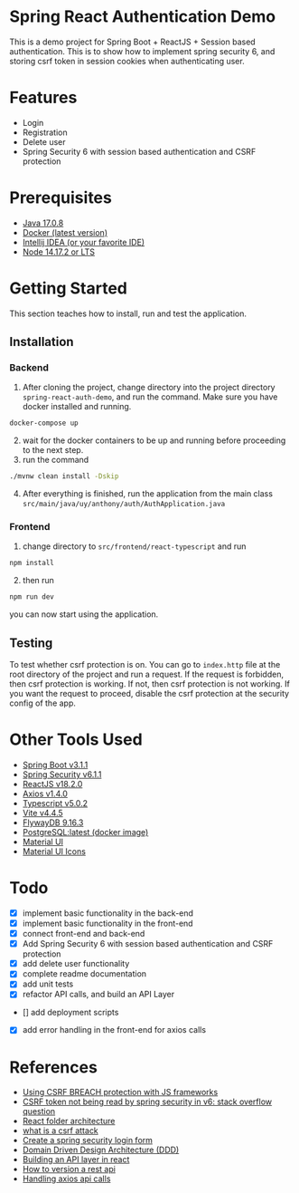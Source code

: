 # Spring React Authentication Demo
This is a demo project for Spring Boot + ReactJS + Session based authentication. This is to show how to implement spring security 6, and storing csrf token in session cookies when authenticating user.

# Features
* Login
* Registration
* Delete user
* Spring Security 6 with session based authentication and CSRF protection

# Prerequisites
* [Java 17.0.8](https://www.oracle.com/java/technologies/javase/jdk17-archive-downloads.html)
* [Docker (latest version)](https://www.docker.com)
* [Intellij IDEA (or your favorite IDE)](https://www.jetbrains.com/toolbox-app/)
* [Node 14.17.2 or LTS](https://nodejs.org/en)

# Getting Started

This section teaches how to install, run and test the application.

## Installation

### Backend

1. After cloning the project, change directory into the project directory `spring-react-auth-demo`, and run the command. Make sure you have docker installed and running.
```sh
docker-compose up
```
2. wait for the docker containers to be up and running before proceeding to the next step.
3. run the command
```bash
./mvnw clean install -Dskip
```
4. After everything is finished, run the application from the main class `src/main/java/uy/anthony/auth/AuthApplication.java`

### Frontend
1. change directory to `src/frontend/react-typescript` and run
```sh
npm install
```
2. then run
```sh
npm run dev
```
you can now start using the application.

## Testing

To test whether csrf protection is on. You can go to `index.http` file at the root directory of the project and run a request. If the request is forbidden, then csrf protection is working. If not, then csrf protection is not working. If you want the request to proceed, disable the csrf protection at the security config of the app.

# Other Tools Used

* [Spring Boot v3.1.1](https://spring.io/projects/spring-boot)
* [Spring Security v6.1.1](https://spring.io/projects/spring-security)
* [ReactJS v18.2.0](https://reactjs.org/)
* [Axios v1.4.0](https://axios-http.com/docs/intro)
* [Typescript v5.0.2](https://www.typescriptlang.org)
* [Vite v4.4.5](https://vitejs.dev)
* [FlywayDB 9.16.3](https://flywaydb.org)
* [PostgreSQL:latest (docker image)](https://www.postgresql.org)
* [Material UI](https://mui.com)
* [Material UI Icons](https://mui.com)

# Todo
- [x] implement basic functionality in the back-end
- [x] implement basic functionality in the front-end
- [x] connect front-end and back-end
- [x] Add Spring Security 6 with session based authentication and CSRF protection
- [x] add delete user functionality
- [x] complete readme documentation
- [x] add unit tests
- [x] refactor API calls, and build an API Layer
- [] add deployment scripts
- [x] add error handling in the front-end for axios calls
# References

* [Using CSRF BREACH protection with JS frameworks](https://docs.spring.io/spring-security/reference/5.8/migration/servlet/exploits.html#_i_am_using_angularjs_or_another_javascript_framework)
* [CSRF token not being read by spring security in v6: stack overflow question](https://stackoverflow.com/questions/74447118/csrf-protection-not-working-with-spring-security-6)
* [React folder architecture](https://blog.webdevsimplified.com/2022-07/react-folder-structure/)
* [what is a csrf attack](https://www.imperva.com/learn/application-security/csrf-cross-site-request-forgery/)
* [Create a spring security login form](https://www.baeldung.com/spring-security-login)
* [Domain Driven Design Architecture (DDD)](https://www.geeksforgeeks.org/domain-driven-design-ddd/)
* [Building an API layer in react](https://semaphoreci.com/blog/api-layer-react)
* [How to version a rest api](https://www.freecodecamp.org/news/how-to-version-a-rest-api/)
* [Handling axios api calls](https://blog.bitsrc.io/api-call-in-react-using-axios-handling-complicated-scenarios-befff1655abc)
